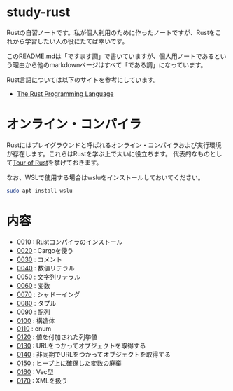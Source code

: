 # study-rust
Rustの自習ノートです。私が個人利用のために作ったノートですが、Rustをこれから学習したい人の役にたてば幸いです。

このREADME.mdは「ですます調」で書いていますが、個人用ノートであるという理由から他のmarkdownページはすべて「である調」になっています。

Rust言語については以下のサイトを参考にしています。
- [The Rust Programming Language](https://doc.rust-lang.org/book/title-page.html)

# オンライン・コンパイラ
Rustにはプレイグラウンドと呼ばれるオンライン・コンパイラおよび実行環境が存在します。これらはRustを学ぶ上で大いに役立ちます。
代表的なものとして[Tour of Rust](https://tourofrust.com/)を挙げておきます。

なお、WSLで使用する場合はwsluをインストールしておいてください。
```sh
sudo apt install wslu
```
# 内容

- [0010](p0010_install/README.md) : Rustコンパイラのインストール
- [0020](p0020_cargo/README.md) : Cargoを使う
- [0030](p0030_comment/README.md) : コメント
- [0040](p0040_number_literal/README.md ) : 数値リテラル
- [0050](p0050_string_literal/README.md) : 文字列リテラル
- [0060](p0060_variable/README.md ) : 変数
- [0070](p0070_shadowing/README.md) : シャドーイング
- [0080](p0080_tuple/README.md) : タプル
- [0090](p0090_array/README.md) : 配列
- [0100](p0100-struct/README.md) : 構造体
- [0110](p0110-enum/README.md) : enum
- [0120](p0120-enum-bound/README.md) : 値を付加された列挙値
- [0130](p0130-reqwest-blocking/README.md) : URLをつかってオブジェクトを取得する
- [0140](p0140-reqwest-async/README.md) : 非同期でURLをつかってオブジェクトを取得する
- [0150](p0150-string/README.md) : ヒープ上に確保した変数の廃棄
- [0160](p0160-vec/README.md) : Vec<T>型
- [0170](p0170-quick-xml/README.md) : XMLを扱う